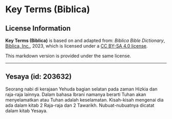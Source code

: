 # Key Terms (Biblica)

## License Information

**Key Terms (Biblica)** is based on and adapted from: _Biblica Bible Dictionary_, [Biblica, Inc.](https://www.biblica.com/), 2023, which is licensed under a [CC BY-SA 4.0 license](https://creativecommons.org/licenses/by-sa/4.0/legalcode.en).

This markdown version is provided under the same license.



--------------------------------

## Yesaya (id: 203632)

Seorang nabi di kerajaan Yehuda bagian selatan pada zaman Hizkia dan raja\-raja lainnya. Dalam bahasa Ibrani namanya berarti Tuhan akan menyelamatkan atau Tuhan adalah keselamatan. Kisah\-kisah mengenai dia ada dalam kitab 2 Raja\-raja dan 2 Tawarikh. Nubuat\-nubuatnya dicatat dalam kitab Yesaya.


